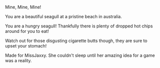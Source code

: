 Mine, Mine, Mine!

You are a beautiful seagull at a pristine beach in australia.

You are a hungry seagull! Thankfully there is plenty of dropped hot chips around for you to eat!

Watch out for those disgusting cigarette butts though, they are sure to upset your stomach!



Made for MissJaxxy. She couldn't sleep until her amazing idea for a game was a reality.
